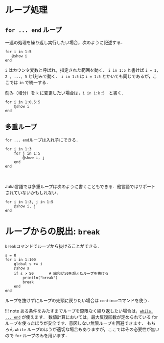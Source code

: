 # ループ処理

## `for ... end` ループ
一連の処理を繰り返し実行したい場合，次のように記述する．
```@example
for i in 1:5
   @show i
end
```
`i` はカウンタ変数と呼ばれ，指定された範囲を動く．
`i in 1:5` と書けば `i = 1, 2 , ..., 5` と1刻みで動く． 
`i in 1:5` は `i = 1:5` とかいても同じであるが，ここでは `in` で統一する．

刻み（増分）を `k` に変更したい場合は，`i in 1:k:5`　と書く．

```@example
for i in 1:0.5:5    
    @show i 
end
```

## 多重ループ
`for ... end`ループは入れ子にできる．

```@example
for i in 1:3
    for j in 1:5
        @show i, j
    end
end
```
　

Julia言語では多重ループは次のように書くこともできる．他言語ではサポートされていないかもしれない．

```@example
for i in 1:3, j in 1:5
    @show i, j
end
```







# ループからの脱出: `break`
 `break`コマンドでループから抜けることができる．
```@example
s = 0
for i in 1:100
    global s += i
    @show s
    if s > 50       # 総和が50を超えたループを抜ける   
        println("break")
        break        
    end
end
```
ループを抜けずにループの先頭に戻りたい場合は `continue`コマンドを使う．

!!! note
    ある条件をみたすまでループを際限なく繰り返したい場合は，[`while ... end`](https://docs.julialang.org/en/v1/base/base/#while) が使えます．
    数値計算においては，最大反復回数が定められている 
    for ループを使ったほうが安全です．意図しない無限ループを回避できます．
    もちろん `while` ループのほうが適切な場合もありますが，ここではその必要性が無いので `for` ループのみを用います．


